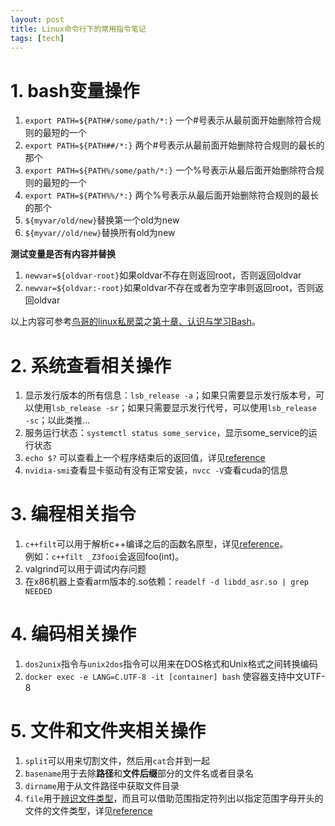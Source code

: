 ```yaml
---
layout: post
title: Linux命令行下的常用指令笔记
tags: [tech]
---
```


# 1. bash变量操作

1. `export PATH=${PATH#/some/path/*:}` 一个#号表示从最前面开始删除符合规则的最短的一个
2. `export PATH=${PATH##/*:}` 两个#号表示从最前面开始删除符合规则的最长的那个
3. `export PATH=${PATH%/some/path/*:}` 一个%号表示从最后面开始删除符合规则的最短的一个
4. `export PATH=${PATH%%/*:}` 两个%号表示从最后面开始删除符合规则的最长的那个
5. `${myvar/old/new}`替换第一个old为new
6. `${myvar//old/new}`替换所有old为new

**测试变量是否有内容并替换**

1. `newvar=${oldvar-root}`如果oldvar不存在则返回root，否则返回oldvar
2. `newvar=${oldvar:-root}`如果oldvar不存在或者为空字串则返回root，否则返回oldvar

以上内容可参考[鸟哥的linux私房菜](https://linux.vbird.org/)之[第十章、认识与学习Bash](https://linux.vbird.org/linux_basic/centos7/0320bash.php)。

# 2. 系统查看相关操作

1. 显示发行版本的所有信息：`lsb_release -a`；如果只需要显示发行版本号，可以使用`lsb_release -sr`；如果只需要显示发行代号，可以使用`lsb_release -sc`；以此类推...
2. 服务运行状态：`systemctl status some_service`，显示some_service的运行状态
3. `echo $?` 可以查看上一个程序结束后的返回值，详见[reference](https://superuser.com/questions/245048/how-to-check-for-program-exit-code-in-linux)
4. `nvidia-smi`查看显卡驱动有没有正常安装，`nvcc -V`查看cuda的信息

# 3. 编程相关指令

1. `c++filt`可以用于解析c++编译之后的函数名原型，详见[reference](https://blog.csdn.net/u013525455/article/details/78180614)。<br>
例如：`c++filt _Z3fooi`会返回foo(int)。
2. valgrind可以用于调试内存问题
3. 在x86机器上查看arm版本的.so依赖：`readelf -d libdd_asr.so | grep NEEDED`

# 4. 编码相关操作

1. `dos2unix`指令与`unix2dos`指令可以用来在DOS格式和Unix格式之间转换编码
2. `docker exec -e LANG=C.UTF-8 -it [container] bash` 使容器支持中文UTF-8

# 5. 文件和文件夹相关操作

1. `split`可以用来切割文件，然后用`cat`合并到一起
2. `basename`用于去除**路径**和**文件后缀**部分的文件名或者目录名
3. `dirname`用于从文件路径中获取文件目录
4. `file`用于[辨识文件类型](https://www.runoob.com/linux/linux-comm-file.html)，而且可以借助范围指定符列出以指定范围字母开头的文件的文件类型，详见[reference](https://learnku.com/server/wikis/36526)

